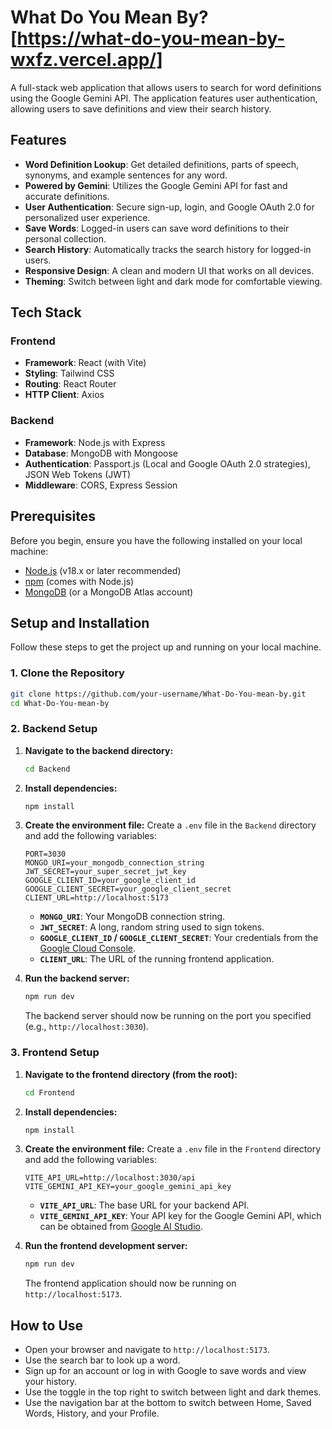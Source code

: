 # What Do You Mean By?[https://what-do-you-mean-by-wxfz.vercel.app/]

A full-stack web application that allows users to search for word definitions using the Google Gemini API. The application features user authentication, allowing users to save definitions and view their search history.

## Features

- **Word Definition Lookup**: Get detailed definitions, parts of speech, synonyms, and example sentences for any word.
- **Powered by Gemini**: Utilizes the Google Gemini API for fast and accurate definitions.
- **User Authentication**: Secure sign-up, login, and Google OAuth 2.0 for personalized user experience.
- **Save Words**: Logged-in users can save word definitions to their personal collection.
- **Search History**: Automatically tracks the search history for logged-in users.
- **Responsive Design**: A clean and modern UI that works on all devices.
- **Theming**: Switch between light and dark mode for comfortable viewing.

## Tech Stack

### Frontend

- **Framework**: React (with Vite)
- **Styling**: Tailwind CSS
- **Routing**: React Router
- **HTTP Client**: Axios

### Backend

- **Framework**: Node.js with Express
- **Database**: MongoDB with Mongoose
- **Authentication**: Passport.js (Local and Google OAuth 2.0 strategies), JSON Web Tokens (JWT)
- **Middleware**: CORS, Express Session

## Prerequisites

Before you begin, ensure you have the following installed on your local machine:

- [Node.js](https://nodejs.org/en/) (v18.x or later recommended)
- [npm](https://www.npmjs.com/) (comes with Node.js)
- [MongoDB](https://www.mongodb.com/try/download/community) (or a MongoDB Atlas account)

## Setup and Installation

Follow these steps to get the project up and running on your local machine.

### 1. Clone the Repository

```bash
git clone https://github.com/your-username/What-Do-You-mean-by.git
cd What-Do-You-mean-by
```

### 2. Backend Setup

1.  **Navigate to the backend directory:**
    ```bash
    cd Backend
    ```

2.  **Install dependencies:**
    ```bash
    npm install
    ```

3.  **Create the environment file:**
    Create a `.env` file in the `Backend` directory and add the following variables:

    ```env
    PORT=3030
    MONGO_URI=your_mongodb_connection_string
    JWT_SECRET=your_super_secret_jwt_key
    GOOGLE_CLIENT_ID=your_google_client_id
    GOOGLE_CLIENT_SECRET=your_google_client_secret
    CLIENT_URL=http://localhost:5173
    ```

    - **`MONGO_URI`**: Your MongoDB connection string.
    - **`JWT_SECRET`**: A long, random string used to sign tokens.
    - **`GOOGLE_CLIENT_ID` / `GOOGLE_CLIENT_SECRET`**: Your credentials from the [Google Cloud Console](https://console.cloud.google.com/apis/credentials).
    - **`CLIENT_URL`**: The URL of the running frontend application.

4.  **Run the backend server:**
    ```bash
    npm run dev
    ```
    The backend server should now be running on the port you specified (e.g., `http://localhost:3030`).

### 3. Frontend Setup

1.  **Navigate to the frontend directory (from the root):**
    ```bash
    cd Frontend
    ```

2.  **Install dependencies:**
    ```bash
    npm install
    ```

3.  **Create the environment file:**
    Create a `.env` file in the `Frontend` directory and add the following variables:

    ```env
    VITE_API_URL=http://localhost:3030/api
    VITE_GEMINI_API_KEY=your_google_gemini_api_key
    ```

    - **`VITE_API_URL`**: The base URL for your backend API.
    - **`VITE_GEMINI_API_KEY`**: Your API key for the Google Gemini API, which can be obtained from [Google AI Studio](https://aistudio.google.com/app/apikey).

4.  **Run the frontend development server:**
    ```bash
    npm run dev
    ```
    The frontend application should now be running on `http://localhost:5173`.

## How to Use

- Open your browser and navigate to `http://localhost:5173`.
- Use the search bar to look up a word.
- Sign up for an account or log in with Google to save words and view your history.
- Use the toggle in the top right to switch between light and dark themes.
- Use the navigation bar at the bottom to switch between Home, Saved Words, History, and your Profile.
